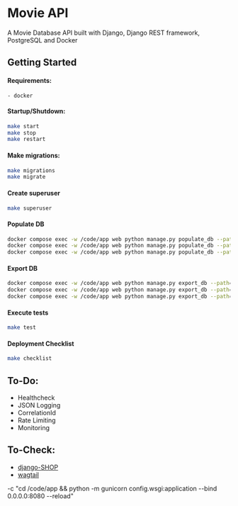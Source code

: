 # Movie API
A Movie Database API built with Django, Django REST framework, PostgreSQL and Docker

## Getting Started

#### Requirements:
```
- docker
```

#### Startup/Shutdown:
```bash
make start
make stop
make restart
```

#### Make migrations:
```bash
make migrations
make migrate
```

#### Create superuser
```bash
make superuser
```

#### Populate DB
```bash
docker compose exec -w /code/app web python manage.py populate_db --path=/code/data/genres.csv --app_name=core --model_name=Genre
docker compose exec -w /code/app web python manage.py populate_db --path=/code/data/movies.csv --app_name=core --model_name=Movie
docker compose exec -w /code/app web python manage.py populate_db --path=/code/data/networks.csv --app_name=core --model_name=Network
```

#### Export DB
```bash
docker compose exec -w /code/app web python manage.py export_db --path=/code/data/genres.csv --app_name=core --model_name=Genre
docker compose exec -w /code/app web python manage.py export_db --path=/code/data/movies.csv --app_name=core --model_name=Movie
docker compose exec -w /code/app web python manage.py export_db --path=/code/data/networks.csv --app_name=core --model_name=Network
```

#### Execute tests
```bash
make test
```

#### Deployment Checklist
```bash
make checklist
```

## To-Do:
- Healthcheck
- JSON Logging
- CorrelationId
- Rate Limiting
- Monitoring

## To-Check:
- [django-SHOP](https://django-shop.readthedocs.io/en/latest/index.html)
- [wagtail](https://github.com/wagtail/wagtail)


-c "cd /code/app && python -m gunicorn config.wsgi:application --bind 0.0.0.0:8080 --reload"